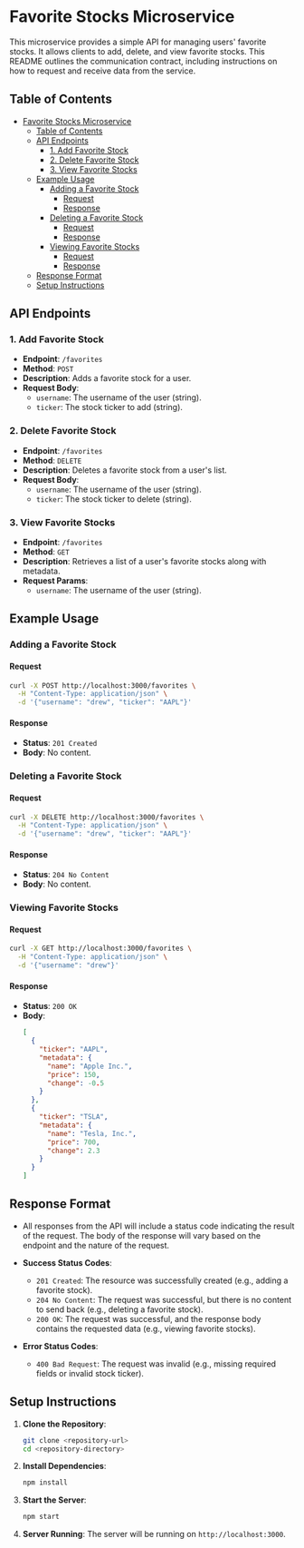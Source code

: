 # Favorite Stocks Microservice

This microservice provides a simple API for managing users' favorite stocks. It allows clients to add, delete, and view favorite stocks. This README outlines the communication contract, including instructions on how to request and receive data from the service.

## Table of Contents

- [Favorite Stocks Microservice](#favorite-stocks-microservice)
  - [Table of Contents](#table-of-contents)
  - [API Endpoints](#api-endpoints)
    - [1. Add Favorite Stock](#1-add-favorite-stock)
    - [2. Delete Favorite Stock](#2-delete-favorite-stock)
    - [3. View Favorite Stocks](#3-view-favorite-stocks)
  - [Example Usage](#example-usage)
    - [Adding a Favorite Stock](#adding-a-favorite-stock)
      - [Request](#request)
      - [Response](#response)
    - [Deleting a Favorite Stock](#deleting-a-favorite-stock)
      - [Request](#request-1)
      - [Response](#response-1)
    - [Viewing Favorite Stocks](#viewing-favorite-stocks)
      - [Request](#request-2)
      - [Response](#response-2)
  - [Response Format](#response-format)
  - [Setup Instructions](#setup-instructions)

## API Endpoints

### 1. Add Favorite Stock

- **Endpoint**: `/favorites`
- **Method**: `POST`
- **Description**: Adds a favorite stock for a user.
- **Request Body**:
  - `username`: The username of the user (string).
  - `ticker`: The stock ticker to add (string).

### 2. Delete Favorite Stock

- **Endpoint**: `/favorites`
- **Method**: `DELETE`
- **Description**: Deletes a favorite stock from a user's list.
- **Request Body**:
  - `username`: The username of the user (string).
  - `ticker`: The stock ticker to delete (string).

### 3. View Favorite Stocks

- **Endpoint**: `/favorites`
- **Method**: `GET`
- **Description**: Retrieves a list of a user's favorite stocks along with metadata.
- **Request Params**:
  - `username`: The username of the user (string).

## Example Usage

### Adding a Favorite Stock

#### Request

```bash
curl -X POST http://localhost:3000/favorites \
  -H "Content-Type: application/json" \
  -d '{"username": "drew", "ticker": "AAPL"}'
```

#### Response

- **Status**: `201 Created`
- **Body**: No content.

### Deleting a Favorite Stock

#### Request

```bash
curl -X DELETE http://localhost:3000/favorites \
  -H "Content-Type: application/json" \
  -d '{"username": "drew", "ticker": "AAPL"}'
```

#### Response

- **Status**: `204 No Content`
- **Body**: No content.

### Viewing Favorite Stocks

#### Request

```bash
curl -X GET http://localhost:3000/favorites \
  -H "Content-Type: application/json" \
  -d '{"username": "drew"}'
```

#### Response

- **Status**: `200 OK`
- **Body**:
  ```json
  [
    {
      "ticker": "AAPL",
      "metadata": {
        "name": "Apple Inc.",
        "price": 150,
        "change": -0.5
      }
    },
    {
      "ticker": "TSLA",
      "metadata": {
        "name": "Tesla, Inc.",
        "price": 700,
        "change": 2.3
      }
    }
  ]
  ```

## Response Format

- All responses from the API will include a status code indicating the result of the request. The body of the response will vary based on the endpoint and the nature of the request.

- **Success Status Codes**:

  - `201 Created`: The resource was successfully created (e.g., adding a favorite stock).
  - `204 No Content`: The request was successful, but there is no content to send back (e.g., deleting a favorite stock).
  - `200 OK`: The request was successful, and the response body contains the requested data (e.g., viewing favorite stocks).

- **Error Status Codes**:
  - `400 Bad Request`: The request was invalid (e.g., missing required fields or invalid stock ticker).

## Setup Instructions

1. **Clone the Repository**:

   ```bash
   git clone <repository-url>
   cd <repository-directory>
   ```

2. **Install Dependencies**:

   ```bash
   npm install
   ```

3. **Start the Server**:

   ```bash
   npm start
   ```

4. **Server Running**:
   The server will be running on `http://localhost:3000`.
